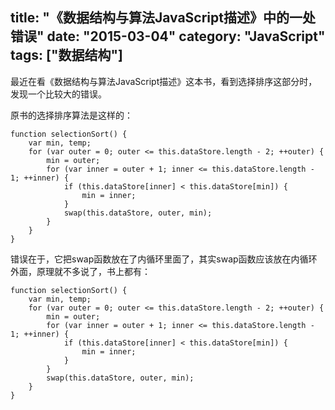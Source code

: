 title: "《数据结构与算法JavaScript描述》中的一处错误"
date: "2015-03-04"
category: "JavaScript"
tags: ["数据结构"]
---

最近在看《数据结构与算法JavaScript描述》这本书，看到选择排序这部分时，发现一个比较大的错误。
<!--more-->
原书的选择排序算法是这样的：

    function selectionSort() {
		var min, temp;
		for (var outer = 0; outer <= this.dataStore.length - 2; ++outer) {
			min = outer;
			for (var inner = outer + 1; inner <= this.dataStore.length - 1; ++inner) {
				if (this.dataStore[inner] < this.dataStore[min]) {
					min = inner;
				}
				swap(this.dataStore, outer, min);
			}	
		}
	}

错误在于，它把swap函数放在了内循环里面了，其实swap函数应该放在内循环外面，原理就不多说了，书上都有：

    function selectionSort() {
		var min, temp;
		for (var outer = 0; outer <= this.dataStore.length - 2; ++outer) {
			min = outer;
			for (var inner = outer + 1; inner <= this.dataStore.length - 1; ++inner) {
				if (this.dataStore[inner] < this.dataStore[min]) {
					min = inner;
				}
			}	
			swap(this.dataStore, outer, min);
		}
	}